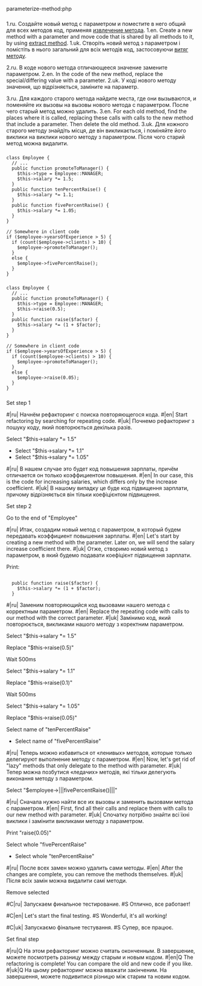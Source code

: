 parameterize-method:php

###

1.ru. Создайте новый метод с параметром и поместите в него общий для всех методов код, применяя <a href="/extract-method">извлечение метода</a>.
1.en. Create a new method with a parameter and move code that is shared by all methods to it, by using <a href="/extract-method">extract method</a>.
1.uk. Створіть новий метод з параметром і помістіть в нього загальний для всіх методів код, застосовуючи <a href="/extract-method"> витяг методу</a>.

2.ru. В коде нового метода отличающееся значение замените параметром.
2.en. In the code of the new method, replace the special/differing value with a parameter.
2.uk. У коді нового методу значення, що відрізняється, заміните на параметр.

3.ru. Для каждого старого метода найдите места, где они вызываются, и поменяйте их вызовы на вызовы нового метода с параметром. После чего старый метод можно удалить.
3.en. For each old method, find the places where it is called, replacing these calls with calls to the new method that include a parameter. Then delete the old method.
3.uk. Для кожного старого методу знайдіть місця, де він викликається, і поміняйте його виклики на виклики нового методу з параметром. Після чого старий метод можна видалити.



###

```
class Employee {
  // ...
  public function promoteToManager() {
    $this->type = Employee::MANAGER;
    $this->salary *= 1.5;
  }
  public function tenPercentRaise() {
    $this->salary *= 1.1;
  }
  public function fivePercentRaise() {
    $this->salary *= 1.05;
  }
}

// Somewhere in client code
if ($employee->yearsOfExperience > 5) {
  if (count($employee->clients) > 10) {
    $employee->promoteToManager();
  }
  else {
    $employee->fivePercentRaise();
  }
}
```

###

```
class Employee {
  // ...
  public function promoteToManager() {
    $this->type = Employee::MANAGER;
    $this->raise(0.5);
  }
  public function raise($factor) {
    $this->salary *= (1 + $factor);
  }
}

// Somewhere in client code
if ($employee->yearsOfExperience > 5) {
  if (count($employee->clients) > 10) {
    $employee->promoteToManager();
  }
  else {
    $employee->raise(0.05);
  }
}
```

###

Set step 1

#|ru| Начнём рефакторинг с поиска повторяющегося кода.
#|en| Start refactoring by searching for repeating code.
#|uk| Почнемо рефакторинг з пошуку коду, який повторюється декілька разів.

Select "$this->salary *= 1.5"
+ Select "$this->salary *= 1.1"
+ Select "$this->salary *= 1.05"

#|ru| В нашем случае это будет код повышения зарплаты, причём отличается он только коэффициентом повышения.
#|en| In our case, this is the code for increasing salaries, which differs only by the increase coefficient.
#|uk| В нашому випадку це буде код підвищення зарплати, причому відрізняється він тільки коефіцієнтом підвищення.

Set step 2

Go to the end of "Employee"

#|ru| Итак, создадим новый метод с параметром, в который будем передавать коэффициент повышения зарплаты.
#|en| Let's start by creating a new method with the parameter. Later on, we will send the salary increase coefficient there.
#|uk| Отже, створимо новий метод з параметром, в який будемо подавати коефіцієнт підвищення зарплати.

Print:
```

  public function raise($factor) {
    $this->salary *= (1 + $factor);
  }
```

#|ru| Заменим повторяющийся код вызовами нашего метода с корректным параметром.
#|en| Replace the repeating code with calls to our method with the correct parameter.
#|uk| Замінимо  код, який повторюється, викликами нашого методу з коректним параметром.

Select "$this->salary *= 1.5"

Replace "$this->raise(0.5)"

Wait 500ms

Select "$this->salary *= 1.1"

Replace "$this->raise(0.1)"

Wait 500ms

Select "$this->salary *= 1.05"

Replace "$this->raise(0.05)"

Select name of "tenPercentRaise"
+ Select name of "fivePercentRaise"

#|ru| Теперь можно избавиться от «ленивых» методов, которые только делегируют выполнение методу с параметром.
#|en| Now, let's get rid of "lazy" methods that only delegate to the method with parameter.
#|uk| Тепер можна позбутися «ледачих» методів, які тільки делегують виконання методу з параметром.

Select "$employee->|||fivePercentRaise()|||"

#|ru| Сначала нужно найти все их вызовы и заменить вызовами метода с параметром.
#|en| First, find all their calls and replace them with calls to our new method with parameter.
#|uk| Спочатку потрібно знайти всі їхні виклики і замінити викликами методу з параметром.

Print "raise(0.05)"

Select whole "fivePercentRaise"
+ Select whole "tenPercentRaise"

#|ru| После всех замен можно удалить сами методы.
#|en| After the changes are complete, you can remove the methods themselves.
#|uk| Після всіх замін можна видалити самі методи.

Remove selected

#C|ru| Запускаем финальное тестирование.
#S Отлично, все работает!

#C|en| Let's start the final testing.
#S Wonderful, it's all working!

#C|uk| Запускаємо фінальне тестування.
#S Супер, все працює.

Set final step

#|ru|Q На этом рефакторинг можно считать оконченным. В завершение, можете посмотреть разницу между старым и новым кодом.
#|en|Q The refactoring is complete! You can compare the old and new code if you like.
#|uk|Q На цьому рефакторинг можна вважати закінченим. На завершення, можете подивитися різницю між старим та новим кодом.